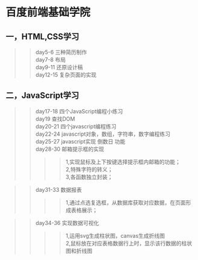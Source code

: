 百度前端基础学院<br/>
===
一，HTML,CSS学习<br />
----
>>day5-6 三种简历制作<br/>
>>day7-8 布局<br/>
>>day9-11 还原设计稿<br />
>>day12-15 复杂页面的实现<br />

二，JavaScript学习<br />
----
>>day17-18 四个JavaScript编程小练习<br />
>>day19 查找DOM<br />
>>day20-21 四个javascript编程练习<br /> 
>>day22-24 javascript对象，数组，字符串，数字编程练习<br />
>>day25-27 javascript实现 倒数日 功能<br />
>>day28-30 邮箱提示框的实现<br />
>>>>1,实现鼠标及上下按键选择提示框内邮箱的功能；<br />
>>>>2,特殊字符的转义；<br />
>>>>3,各函数独立封装；<br />

>>day31-33 数据报表<br />
>>>>1,通过点选复选框，从数据库获取对应数据，在页面形成表格展示；<br />

>>day34-36 实现数据可视化<br />
>>>>1,运用svg生成柱状图，canvas生成折线图<br />
>>>>2,鼠标放在对应表格数据行上时，显示该行数据的柱状图和折线图<br />
  

